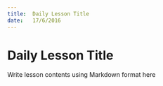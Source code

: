 ```yaml
---
title:  Daily Lesson Title
date:   17/6/2016
---
```


# Daily Lesson Title

Write lesson contents using Markdown format here